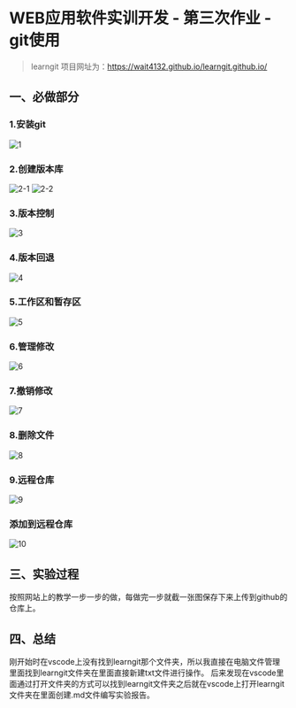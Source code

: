 # WEB应用软件实训开发 - 第三次作业 - git使用
> learngit 项目网址为：https://wait4132.github.io/learngit.github.io/
## 一、必做部分
### 1.安装git
![1](/images/1.png)
### 2.创建版本库
![2-1](/images/2-1.png)
![2-2](/images/2-2.png)
### 3.版本控制
![3](/images/3.png)
### 4.版本回退
![4](/images/4.png)
### 5.工作区和暂存区
![5](/images/5.png)
### 6.管理修改
![6](/images/6.png)
### 7.撤销修改
![7](/images/7.png)
### 8.删除文件
![8](/images/8.png)
### 9.远程仓库
![9](/images/9.png)
### 添加到远程仓库
![10](/images/10.png)
## 三、实验过程
按照网站上的教学一步一步的做，每做完一步就截一张图保存下来上传到github的仓库上。
## 四、总结
刚开始时在vscode上没有找到learngit那个文件夹，所以我直接在电脑文件管理里面找到learngit文件夹在里面直接新建txt文件进行操作。
后来发现在vscode里面通过打开文件夹的方式可以找到learngit文件夹之后就在vscode上打开learngit文件夹在里面创建.md文件编写实验报告。
